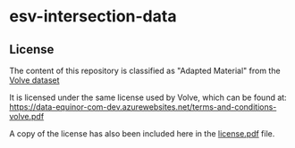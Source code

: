 # esv-intersection-data

## License
The content of this repository is classified as "Adapted Material" from the [Volve dataset](https://data.equinor.com/dataset/Volve)

It is licensed under the same license used by Volve, which can be found at: https://data-equinor-com-dev.azurewebsites.net/terms-and-conditions-volve.pdf

A copy of the license has also been included here in the [license.pdf](license.pdf) file.

